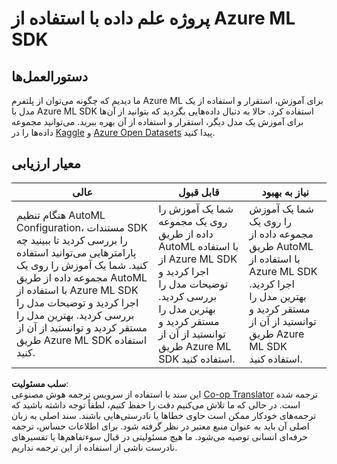 <!--
CO_OP_TRANSLATOR_METADATA:
{
  "original_hash": "386efdbc19786951341f6956247ee990",
  "translation_date": "2025-08-24T00:38:10+00:00",
  "source_file": "5-Data-Science-In-Cloud/19-Azure/assignment.md",
  "language_code": "fa"
}
-->
# پروژه علم داده با استفاده از Azure ML SDK

## دستورالعمل‌ها

ما دیدیم که چگونه می‌توان از پلتفرم Azure ML برای آموزش، استقرار و استفاده از یک مدل با Azure ML SDK استفاده کرد. حالا به دنبال داده‌هایی بگردید که بتوانید از آن‌ها برای آموزش یک مدل دیگر، استقرار و استفاده از آن بهره ببرید. می‌توانید مجموعه داده‌ها را در [Kaggle](https://kaggle.com) و [Azure Open Datasets](https://azure.microsoft.com/services/open-datasets/catalog?WT.mc_id=academic-77958-bethanycheum&ocid=AID3041109) پیدا کنید.

## معیار ارزیابی

| عالی | قابل قبول | نیاز به بهبود |
|------|-----------|---------------|
|هنگام تنظیم AutoML Configuration، مستندات SDK را بررسی کردید تا ببینید چه پارامترهایی می‌توانید استفاده کنید. شما یک آموزش را روی یک مجموعه داده از طریق AutoML با استفاده از Azure ML SDK اجرا کردید و توضیحات مدل را بررسی کردید. بهترین مدل را مستقر کردید و توانستید از آن از طریق Azure ML SDK استفاده کنید. | شما یک آموزش را روی یک مجموعه داده از طریق AutoML با استفاده از Azure ML SDK اجرا کردید و توضیحات مدل را بررسی کردید. بهترین مدل را مستقر کردید و توانستید از آن از طریق Azure ML SDK استفاده کنید. | شما یک آموزش را روی یک مجموعه داده از طریق AutoML با استفاده از Azure ML SDK اجرا کردید. بهترین مدل را مستقر کردید و توانستید از آن از طریق Azure ML SDK استفاده کنید. |

**سلب مسئولیت**:  
این سند با استفاده از سرویس ترجمه هوش مصنوعی [Co-op Translator](https://github.com/Azure/co-op-translator) ترجمه شده است. در حالی که ما تلاش می‌کنیم دقت را حفظ کنیم، لطفاً توجه داشته باشید که ترجمه‌های خودکار ممکن است حاوی خطاها یا نادرستی‌هایی باشند. سند اصلی به زبان اصلی آن باید به عنوان منبع معتبر در نظر گرفته شود. برای اطلاعات حساس، ترجمه حرفه‌ای انسانی توصیه می‌شود. ما هیچ مسئولیتی در قبال سوءتفاهم‌ها یا تفسیرهای نادرست ناشی از استفاده از این ترجمه نداریم.